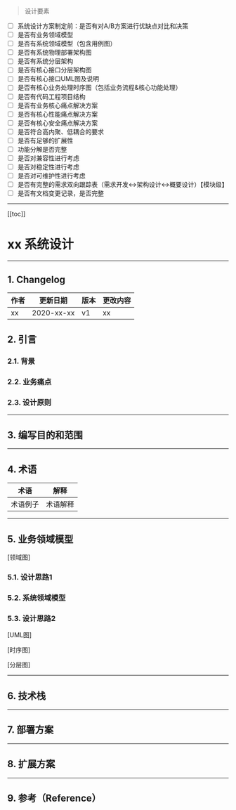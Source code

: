 > 设计要素

- [ ] 系统设计方案制定前：是否有对A/B方案进行优缺点对比和决策
- [ ] 是否有业务领域模型
- [ ] 是否有系统领域模型（包含用例图）
- [ ] 是否有系统物理部署架构图
- [ ] 是否有系统分层架构
- [ ] 是否有核心接口分层架构图
- [ ] 是否有核心接口UML图及说明
- [ ] 是否有核心业务处理时序图（包括业务流程&核心功能处理）
- [ ] 是否有代码工程项目结构
- [ ] 是否有业务核心痛点解决方案
- [ ] 是否有核心性能痛点解决方案
- [ ] 是否有核心安全痛点解决方案
- [ ] 是否符合高内聚、低耦合的要求
- [ ] 是否有足够的扩展性
- [ ] 功能分解是否完整
- [ ] 是否对兼容性进行考虑
- [ ] 是否对稳定性进行考虑
- [ ] 是否对可维护性进行考虑
- [ ] 是否有完整的需求双向跟踪表（需求开发<->架构设计<->概要设计）【模块级】
- [ ] 是否有文档变更记录，是否完整

---

[[toc]]

# xx 系统设计

---

## 1. Changelog

| 作者 | 更新日期 | 版本 | 更改内容 |
|---|---|---|---|
| xx | 2020-xx-xx | v1 | xx |

## 2. 引言

### 2.1. 背景

### 2.2. 业务痛点

### 2.3. 设计原则

---

## 3. 编写目的和范围

---

## 4. 术语

| 术语 | 解释 |
|---|---|
| 术语例子 | 术语解释 |

---

## 5. 业务领域模型

[领域图]

### 5.1. 设计思路1

### 5.2. 系统领域模型

### 5.3. 设计思路2

[UML图]

[时序图]

[分层图]

---

## 6. 技术栈

---

## 7. 部署方案

---

## 8. 扩展方案

---

## 9. 参考（Reference）
